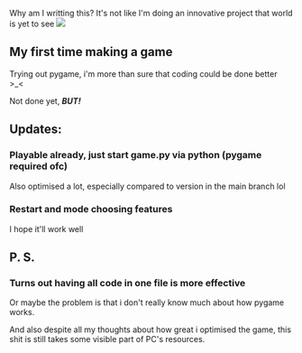 Why am I writting this? It's not like I'm doing an innovative project that world is yet to see <img src="https://static-cdn.jtvnw.net/emoticons/v2/245/default/light/1.0">

## My first time making a game
Trying out pygame, i'm more than sure that coding could be done better >_<

Not done yet, ***BUT!***

## Updates:

### Playable already, just start game.py via python (pygame required ofc)
Also optimised a lot, especially compared to version in the main branch lol

### Restart and mode choosing features
I hope it'll work well


## P. S.
### Turns out having all code in one file is more effective
Or maybe the problem is that i don't really know much about how pygame works.

And also despite all my thoughts about how great i optimised the game, this shit is still takes some visible part of PC's resources.
